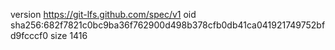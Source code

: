 version https://git-lfs.github.com/spec/v1
oid sha256:682f7821c0bc9ba36f762900d498b378cfb0db41ca041921749752bfd9fcccf0
size 1416
